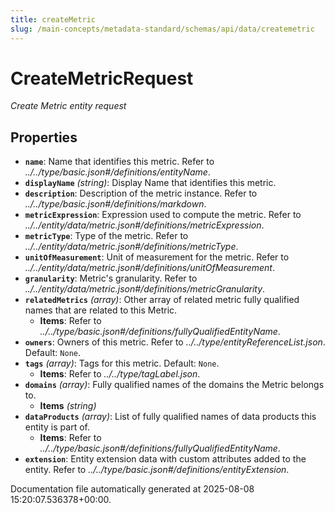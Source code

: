 ```yaml
---
title: createMetric
slug: /main-concepts/metadata-standard/schemas/api/data/createmetric
---
```


# CreateMetricRequest

*Create Metric entity request*

## Properties

- **`name`**: Name that identifies this metric. Refer to *../../type/basic.json#/definitions/entityName*.
- **`displayName`** *(string)*: Display Name that identifies this metric.
- **`description`**: Description of the metric instance. Refer to *../../type/basic.json#/definitions/markdown*.
- **`metricExpression`**: Expression used to compute the metric. Refer to *../../entity/data/metric.json#/definitions/metricExpression*.
- **`metricType`**: Type of the metric. Refer to *../../entity/data/metric.json#/definitions/metricType*.
- **`unitOfMeasurement`**: Unit of measurement for the metric. Refer to *../../entity/data/metric.json#/definitions/unitOfMeasurement*.
- **`granularity`**: Metric's granularity. Refer to *../../entity/data/metric.json#/definitions/metricGranularity*.
- **`relatedMetrics`** *(array)*: Other array of related metric fully qualified names that are related to this Metric.
  - **Items**: Refer to *../../type/basic.json#/definitions/fullyQualifiedEntityName*.
- **`owners`**: Owners of this metric. Refer to *../../type/entityReferenceList.json*. Default: `None`.
- **`tags`** *(array)*: Tags for this metric. Default: `None`.
  - **Items**: Refer to *../../type/tagLabel.json*.
- **`domains`** *(array)*: Fully qualified names of the domains the Metric belongs to.
  - **Items** *(string)*
- **`dataProducts`** *(array)*: List of fully qualified names of data products this entity is part of.
  - **Items**: Refer to *../../type/basic.json#/definitions/fullyQualifiedEntityName*.
- **`extension`**: Entity extension data with custom attributes added to the entity. Refer to *../../type/basic.json#/definitions/entityExtension*.


Documentation file automatically generated at 2025-08-08 15:20:07.536378+00:00.
